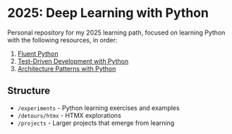 # 2025: Deep Learning with Python

Personal repository for my 2025 learning path, focused on learning Python with the following resources, in order:

1. [Fluent Python](https://www.amazon.com/dp/1492056359/?coliid=I3CL98G58FZMZC&colid=1I5RZK0UXZ7PA&psc=1&ref_=list_c_wl_lv_ov_lig_dp_it)
2. [Test-Driven Development with Python](https://www.amazon.com/dp/1491958707/?coliid=I1XYJ4SM18UCBX&colid=1I5RZK0UXZ7PA&psc=1&ref_=list_c_wl_lv_ov_lig_dp_it)
3. [Architecture Patterns with Python](https://www.amazon.com/dp/1492052205/ref=mes-dp?_encoding=UTF8&pd_rd_w=AdPcg&content-id=amzn1.sym.7d2923e8-7496-46a5-862d-8ef28e908025&pf_rd_p=7d2923e8-7496-46a5-862d-8ef28e908025&pf_rd_r=PS9D4ATTX9DTVHSKHNEJ&pd_rd_wg=VBycV&pd_rd_r=1420030e-c9d2-4731-a23b-8b783a9ffd08)

## Structure
- `/experiments` - Python learning exercises and examples
- `/detours/htmx` - HTMX explorations
- `/projects` - Larger projects that emerge from learning
